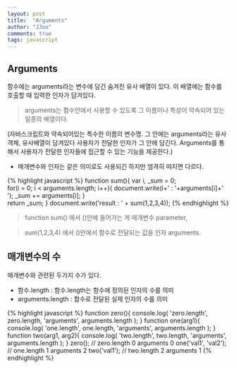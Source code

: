 ```yaml
---
layout: post
title:  "Arguments"
author: "JJoo"
comments: true
tags: javascript
---
```



## Arguments

함수에는 arguments라는 변수에 담긴 숨겨진 유사 배열이 있다. 이 배열에는 함수를 호출할 때 입력한 인자가 담겨있다. 

> arguments는 함수안에서 사용할 수 있도록 그 이름이나 특성이 약속되어 있는 일종의 배열이다. 

(자바스크립트와 약속되어있는 특수한 이름의 변수명. 
그 안에는 arguments라는 유사객체, 유사배열이 담겨있다
사용자가 전달한 인자가 그 안에 담긴다.
Arguments를 통해서 사용자가 전달한 인자들에 접근할 수 있는 기능을 제공한다.)

* 매개변수와 인자는 같은 의미로도 사용되긴 하지만 엄격히 따지면 다르다.


{% highlight javascript %}
function sum(){
    var i, _sum = 0;    
    for(i = 0; i < arguments.length; i++){
        document.write(i+' : '+arguments[i]+'<br />');
        _sum += arguments[i];
    }   
    return _sum;
}
document.write('result : ' + sum(1,2,3,4));
{% endhighlight %}

> function sum() 에서 ()안에 들어가는 게 매개변수 parameter,

> sum(1,2,3,4) 에서 ()안에서 함수로 전달되는 값을 인자 arguments.


## 매개변수의 수 

매개변수와 관련된 두가지 수가 있다.

- 함수.length : 함수.length는 함수에 정의된 인자의 수를 의미
- arguments.length : 함수로 전달된 실제 인자의 수를 의미


{% highlight javascript %}
function zero(){
    console.log(
        'zero.length', zero.length,
        'arguments', arguments.length
    );
}
function one(arg1){
    console.log(
        'one.length', one.length,
        'arguments', arguments.length
    );
}
function two(arg1, arg2){
    console.log(
        'two.length', two.length,
        'arguments', arguments.length
    );
}
zero(); // zero.length 0 arguments 0 
one('val1', 'val2');  // one.length 1 arguments 2 
two('val1');  // two.length 2 arguments 1
{% endhighlight %}